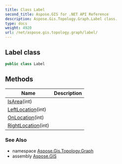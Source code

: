 ```yaml
---
title: Class Label
second_title: Aspose.GIS for .NET API Reference
description: Aspose.Gis.Topology.Graph.Label class. 
type: docs
weight: 4920
url: /net/aspose.gis.topology.graph/label/
---
```

## Label class

```csharp
public class Label
```

## Methods

| Name | Description |
| --- | --- |
| [IsArea](../../aspose.gis.topology.graph/label/isarea/)(int) |  |
| [LeftLocation](../../aspose.gis.topology.graph/label/leftlocation/)(int) |  |
| [OnLocation](../../aspose.gis.topology.graph/label/onlocation/)(int) |  |
| [RightLocation](../../aspose.gis.topology.graph/label/rightlocation/)(int) |  |

### See Also

* namespace [Aspose.Gis.Topology.Graph](../../aspose.gis.topology.graph/)
* assembly [Aspose.GIS](../../)


